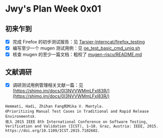 # Jwy's Plan Week 0x01

## 初来乍到

- [x] 完成 Firefox 的初步测试报告：见 [Tarsier-Interncat/firefox_testing](https://github.com/jwyjohn/Tarsier-Interncat/tree/main/firefox_testing)
- [x] 编写至少一个 mugen 测试用例：见 [oe_test_basic_cmd_uniq.sh](https://github.com/jwyjohn/mugen-riscv/blob/riscv/testcases/embedded-test/os_basic_tests/oe_test_basic_cmd_uniq/oe_test_basic_cmd_uniq.sh)
- [x] 核查 mugen 的至少一篇文档：粗校了 [mugen-riscv/README.md](https://github.com/jwyjohn/mugen-riscv/blob/riscv/README.md)

## 文献调研

- [x] 调研测试用例管理相关文献一篇：见 [https://shimo.im/docs/0l3NVVWMmLFxl83R/](https://shimo.im/docs/0l3NVVWMmLFxl83R/)

```
Hemmati, Hadi, Zhihan Fang和Mika V. Mantyla. 
《Prioritizing Manual Test Cases in Traditional and Rapid Release Environments》. 
收入 2015 IEEE 8th International Conference on Software Testing, Verification and Validation (ICST), 1–10. Graz, Austria: IEEE, 2015. 
https://doi.org/10.1109/ICST.2015.7102602.
```
